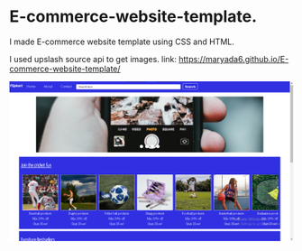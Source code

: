 # E-commerce-website-template.

I made E-commerce website template using CSS and HTML.

I used upslash source api to get images.
link: https://maryada6.github.io/E-commerce-website-template/

![Alt text](https://github.com/maryada6/E-commerce-website-template/blob/main/ecommerce1.png)

